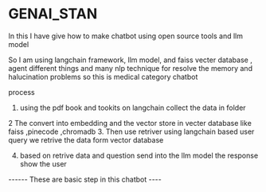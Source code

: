 # GENAI_STAN

In this I have give how to make  chatbot using open source tools and llm model 

So I am using langchain framework, llm model, and faiss vecter database , agent different things and many nlp technique for resolve the memory and halucination problems so 
this is medical category chatbot 

process 

1. using the pdf book and tookits on langchain collect the data in folder 

2 The convert into embedding and the vector store in vecter database like faiss ,pinecode ,chromadb 
3. Then use retriver using langchain based user query we retrive  the data form vector database 

4. based on retrive data and question send into the llm model the response show the user 


------ These are basic step in this chatbot ----
